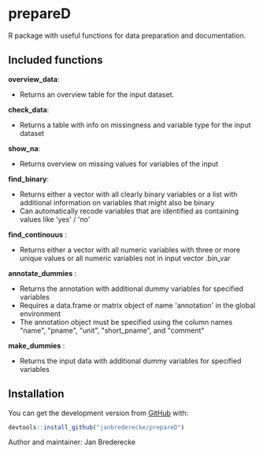 # prepareD

R package with useful functions for data preparation and documentation.

## Included functions

**overview_data**:
* Returns an overview table for the input dataset.

**check_data**:
* Returns a table with info on missingness and variable type for the input dataset

**show_na**:
* Returns overview on missing values for variables of the input

**find_binary**:
* Returns either a vector with all clearly binary variables or a list with additional information on variables that might also be binary
* Can automatically recode variables that are identified as containing values like 'yes' / 'no'

**find_continouus** :
* Returns either a vector with all numeric variables with three or more unique values or all numeric variables not in input vector .bin_var

**annotate_dummies** : 
* Returns the annotation with additional dummy variables for specified variables
* Requires a data.frame or matrix object of name 'annotation' in the global environment
* The annotation object must be specified using the column names "name", "pname", "unit", "short_pname", and "comment"

**make_dummies** : 
* Returns the input data with additional dummy variables for specified variables

## Installation

You can get the development version from [GitHub](https://github.com/) with:

``` r
devtools::install_github("janbrederecke/prepareD")
```



Author and maintainer: Jan Brederecke
